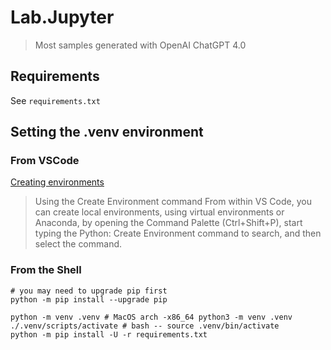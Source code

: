 # Lab.Jupyter

> Most samples generated with OpenAI ChatGPT 4.0

## Requirements

See `requirements.txt`

## Setting the .venv environment

### From VSCode

[Creating environments](https://code.visualstudio.com/docs/python/environments#_creating-environments)

> Using the Create Environment command
From within VS Code, you can create local environments, using virtual environments or Anaconda, by opening the Command Palette (Ctrl+Shift+P), start typing the Python: Create Environment command to search, and then select the command.

### From the Shell

``` shell
# you may need to upgrade pip first
python -m pip install --upgrade pip

python -m venv .venv # MacOS arch -x86_64 python3 -m venv .venv
./.venv/scripts/activate # bash -- source .venv/bin/activate
python -m pip install -U -r requirements.txt
```
